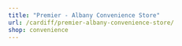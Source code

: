 ```yaml
---
title: "Premier - Albany Convenience Store"
url: /cardiff/premier-albany-convenience-store/
shop: convenience
---
```

